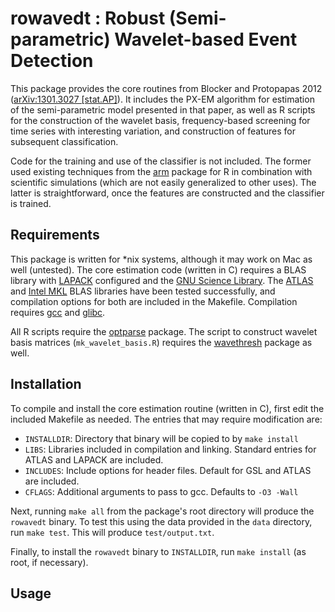 rowavedt : Robust (Semi-parametric) Wavelet-based Event Detection
================================================================================ 

This package provides the core routines from Blocker and Protopapas 2012
([arXiv:1301.3027 [stat.AP]](http://arxiv.org/abs/1301.3027)). It includes the
PX-EM algorithm for estimation of the semi-parametric model presented in that
paper, as well as R scripts for the construction of the wavelet basis,
frequency-based screening for time series with interesting variation, and
construction of features for subsequent classification.

Code for the training and use of the classifier is not included. The former used
existing techniques from the [arm](http://cran.r-project.org/web/packages/arm/)
package for R in combination with scientific simulations (which are not easily
generalized to other uses). The latter is straightforward, once the features are
constructed and the classifier is trained.

Requirements
--------------------------------------------------------------------------------

This package is written for *nix systems, although it may work on Mac as well
(untested). The core estimation code (written in C) requires a BLAS library with
[LAPACK](http://www.netlib.org/lapack/) configured and the [GNU Science
Library](https://www.gnu.org/software/gsl/). The
[ATLAS](http://math-atlas.sourceforge.net/) and
[Intel MKL](http://software.intel.com/en-us/intel-mkl/) BLAS libraries have been
tested successfully, and compilation options for both are included in the
Makefile. Compilation requires [gcc](http://gcc.gnu.org/) and
[glibc](https://www.gnu.org/software/libc/).

All R scripts require the
[optparse](http://cran.r-project.org/web/packages/optparse/) package. The script
to construct wavelet basis matrices (`mk_wavelet_basis.R`) requires the
[wavethresh](http://cran.r-project.org/web/packages/wavethresh/) package as
well.


Installation
--------------------------------------------------------------------------------

To compile and install the core estimation routine (written in C), first edit
the included Makefile as needed. The entries that may require modification are:
  * `INSTALLDIR`: Directory that binary will be copied to by `make install`
  * `LIBS`: Libraries included in compilation and linking. Standard entries for
     ATLAS and LAPACK are included.
  * `INCLUDES`: Include options for header files. Default for GSL and ATLAS are
    included.
  * `CFLAGS`: Additional arguments to pass to gcc. Defaults to `-O3 -Wall`

Next, running `make all` from the package's root directory will produce the
`rowavedt` binary. To test this using the data provided in the `data` directory,
run `make test`. This will produce `test/output.txt`.

Finally, to install the `rowavedt` binary to `INSTALLDIR`, run `make install`
(as root, if necessary).

Usage
--------------------------------------------------------------------------------


